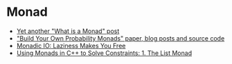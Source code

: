 Monad
=====
* [Yet another "What is a Monad" post](http://zohaib.me/yet-another-what-is-a-monad-post/)
* ["Build Your Own Probability Monads" paper, blog posts and source code](http://www.randomhacks.net/probability-monads/)
* [Monadic IO: Laziness Makes You Free](http://underscore.io/blog/posts/2015/04/28/monadic-io-laziness-makes-you-free.html)
* [Using Monads in C++ to Solve Constraints: 1. The List Monad](http://bartoszmilewski.com/2015/05/11/using-monads-in-c-to-solve-constraints-1-the-list-monad/)